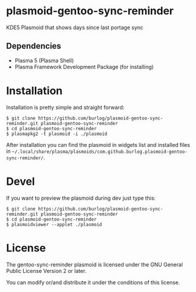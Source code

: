 # plasmoid-gentoo-sync-reminder
KDE5 Plasmoid that shows days since last portage sync

## Dependencies

 * Plasma 5 (Plasma Shell)
 * Plasma Framework Development Package (for installing)

# Installation

Installation is pretty simple and straight forward:

```shell
$ git clone https://github.com/burlog/plasmoid-gentoo-sync-reminder.git plasmoid-gentoo-sync-reminder
$ cd plasmoid-gentoo-sync-reminder
$ plasmapkg2 -t plasmoid -i ./plasmoid
```

After installation you can find the plasmoid in widgets list and installed
files in `~/.local/share/plasma/plasmoids/com.github.burlog.plasmoid-gentoo-sync-reminder/`.

# Devel

If you want to preview the plasmoid during dev just type this:

```shell
$ git clone https://github.com/burlog/plasmoid-gentoo-sync-reminder.git plasmoid-gentoo-sync-reminder
$ cd plasmoid-gentoo-sync-reminder
$ plasmoidviewer --applet ./plasmoid
```

# License

The gentoo-sync-reminder plasmoid is licensed under the GNU General Public License Version 2 or later.

You can modify or/and distribute it under the conditions of this license.

